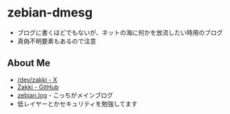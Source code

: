 # zebian-dmesg

- ブログに書くほどでもないが、ネットの海に何かを放流したい時用のブログ
- 真偽不明要素もあるので注意

## About Me

- [/dev/zakki - X](https://twitter.com/zakki0925224)
- [Zakki - GitHub](https://github.com/Zakki0925224)
- [zebian.log](https://zebian.hatenablog.com/) - こっちがメインブログ
- 低レイヤーとかセキュリティを勉強してます
